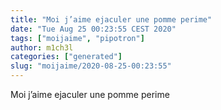 ```yaml
---
title: "Moi j’aime ejaculer une pomme perime"
date: "Tue Aug 25 00:23:55 CEST 2020"
tags: ["moijaime", "pipotron"]
author: m1ch3l
categories: ["generated"]
slug: "moijaime/2020-08-25-00:23:55"
---
```


Moi j’aime ejaculer une pomme perime
